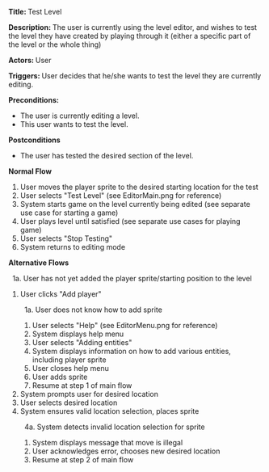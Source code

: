 <strong> Title: </strong>
Test Level

<strong> Description: </strong>
The user is currently using the level editor, and wishes to test the level they have created by playing through it (either a specific part of the level or the whole thing)

<strong> Actors: </strong>
User

<strong> Triggers: </strong>
User decides that he/she wants to test the level they are currently editing.

<strong> Preconditions: </strong>

<ul>
<li>The user is currently editing a level.</li>
<li>This user wants to test the level.</li>
</ul>

<strong> Postconditions </strong>

<ul>
<li>The user has tested the desired section of the level.</li>
</ul>

<strong> Normal Flow </strong>

<ol>
<li>User moves the player sprite to the desired starting location for the test</li>
<li>User selects "Test Level" (see EditorMain.png for reference)</li>
<li>System starts game on the level currently being edited (see separate use case for starting a game)</li>
<li>User plays level until satisfied (see separate use cases for playing game)</li>
<li>User selects "Stop Testing"</li>
<li>System returns to editing mode</li>
</ol>

<strong> Alternative Flows </strong>

&nbsp;&nbsp;1a. User has not yet added the player sprite/starting position to the level
  <ol>
    <li>User clicks "Add player"
    
  &nbsp;&nbsp;1a. User does not know how to add sprite
  <ol>
      <li>User selects "Help" (see EditorMenu.png for reference)</li>
      <li>System displays help menu</li>
      <li>User selects "Adding entities"</li>
      <li>System displays information on how to add various entities, including player sprite</li>
      <li>User closes help menu</li>
      <li>User adds sprite</li>
      <li>Resume at step 1 of main flow</li>
  </ol>
  </li>
    <li>System prompts user for desired location</li>
    <li>User selects desired location</li>
    <li>System ensures valid location selection, places sprite
  
  &nbsp;&nbsp;4a. System detects invalid location selection for sprite
  <ol>
      <li>System displays message that move is illegal</li>
      <li>User acknowledges error, chooses new desired location</li>
      <li>Resume at step 2 of main flow</li>
  </ol>
  </li>
 </ol>
 
